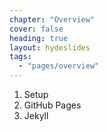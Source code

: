 ```yaml
---
chapter: "Overview"
cover: false
heading: true
layout: hydeslides
tags:
  - "pages/overview"
---
```



<ol>
  <li>Setup</li>
  <li>GitHub Pages</li>
  <li>Jekyll</li>
</ol>